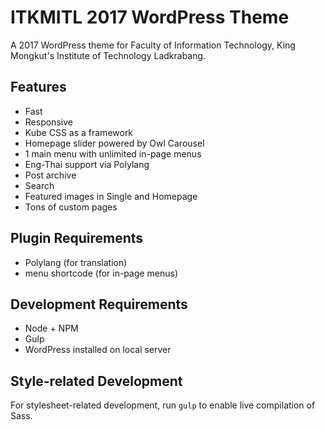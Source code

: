 # ITKMITL 2017 WordPress Theme
A 2017 WordPress theme for Faculty of Information Technology, King Mongkut's Institute of Technology Ladkrabang.

## Features
* Fast
* Responsive
* Kube CSS as a framework
* Homepage slider powered by Owl Carousel
* 1 main menu with unlimited in-page menus
* Eng-Thai support via Polylang
* Post archive
* Search
* Featured images in Single and Homepage
* Tons of custom pages

## Plugin Requirements
* Polylang (for translation)
* menu shortcode (for in-page menus)

## Development Requirements
* Node + NPM
* Gulp
* WordPress installed on local server

## Style-related Development
For stylesheet-related development, run `gulp` to enable live compilation of Sass.
